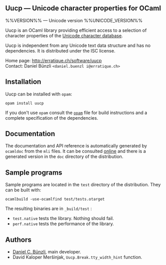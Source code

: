 Uucp — Unicode character properties for OCaml
-------------------------------------------------------------------------------
%%VERSION%% — Unicode version %%UNICODE_VERSION%%

Uucp is an OCaml library providing efficient access to a selection of
character properties of the [Unicode character database][1].

Uucp is independent from any Unicode text data structure and has no
dependencies. It is distributed under the ISC license.

[1]: http://www.unicode.org/reports/tr44/

Home page: http://erratique.ch/software/uucp  
Contact: Daniel Bünzli `<daniel.buenzl i@erratique.ch>`

## Installation

Uucp can be installed with `opam`:

    opam install uucp

If you don't use `opam` consult the [`opam`](opam) file for build
instructions and a complete specification of the dependencies.


## Documentation

The documentation and API reference is automatically generated by
`ocamldoc` from the `mli` files. It can be consulted [online][3] and
there is a generated version in the `doc` directory of the
distribution.

[3]: http://erratique.ch/software/uucp/doc/


## Sample programs

Sample programs are located in the `test` directory of the
distribution. They can be built with:

    ocamlbuild -use-ocamlfind test/tests.otarget

The resulting binaries are in `_build/test` :

- `test.native` tests the library. Nothing should fail.
- `perf.native` tests the performance of the library.

## Authors

* [Daniel C. Bünzli](http://erratique.ch), main developer.
* David Kaloper Meršinjak, `Uucp.Break.tty_width_hint` function.

